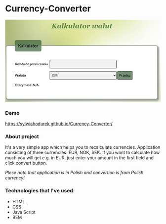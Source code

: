 # Currency-Converter
![currencyConverter](images/currencyConnverter.JPG)

### Demo 
https://sylwiahodurek.github.io/Currency-Converter/

### About project 

It's a very simple app which helps you to recalculate currencies. Application consisting of three currencies: EUR, NOK, SEK. 
If you want to calculate how much you will get e.g. in EUR, just enter your amount in the first field and click convert button. 

*Plese note that application is in Polish and convertion is from Polish currency!*

### Technologies that I've used:
- HTML
- CSS
- Java Script
- BEM
